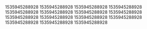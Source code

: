 1535945288928
1535945288928
1535945288928
1535945288928
1535945288928
1535945288928
1535945288928
1535945288928
1535945288928
1535945288928
1535945288928
1535945288928
1535945288928
1535945288928
1535945288928
